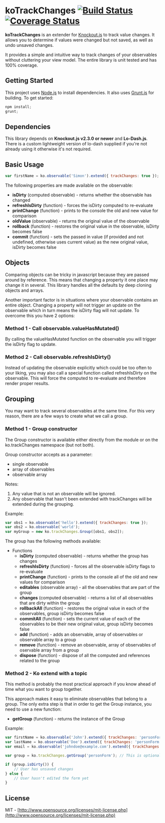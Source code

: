 # koTrackChanges [![Build Status](https://travis-ci.org/simonlevasseur/koTrackChanges.svg?branch=master)](https://travis-ci.org/simonlevasseur/koTrackChanges) [![Coverage Status](https://img.shields.io/coveralls/simonlevasseur/koTrackChanges.svg)](https://coveralls.io/r/simonlevasseur/koTrackChanges)

**koTrackChanges** is an extender for [Knockout.js](http://knockoutjs.com) to track value changes. It allows you to determine if values were changed but not saved, as well as undo unsaved changes.

It provides a simple and intuitive way to track changes of your observables without cluttering your view model. The entire library is unit tested and has 100% coverage.

## Getting Started

This project uses [Node.js](http://nodejs.org) to install dependencies. It also uses [Grunt.js](http://gruntjs.com) for building. To get started:
```javascript
npm install;
grunt;
```

## Dependencies

This library depends on **Knockout.js v2.3.0 or newer** and **Lo-Dash.js**. There is a custom lightweight version of lo-dash supplied if you're not already using it otherwise it's not required.

## Basic Usage

```javascript
var firstName = ko.observable('Simon').extend({ trackChanges: true });
```

The following properties are made available on the observable:
* **isDirty** (computed observable) -  returns whether the observable has changed
* **refreshIsDirty** (function) -  forces the isDirty computed to re-evaluate
* **printChange** (function) -  prints to the console the old and new value for comparison
* **oldValue** (observable) - returns the original value of the observable
* **rollback** (function) - restores the original value in the observable, isDirty becomes false
* **commit** (function) - sets the passed in value (if provided and not undefined, otherwise uses current value) as the new original value, isDirty becomes false

## Objects

Comparing objects can be tricky in javascript because they are passed around by reference. This means that changing a property it one place may change it in several. This library handles all the defaults by deep cloning objects and arrays.

Another important factor is in situations where your observable contains an entire object. Changing a property will not trigger an update on the observable which in turn means the isDirty flag will not update. To overcome this you have 2 options:

### Method 1 - Call observable.valueHasMutated()

By calling the valueHasMutated function on the observable you will trigger the isDirty flag to update.

### Method 2 - Call observable.refreshIsDirty()

Instead of updating the observable explicitly which could be too often to your liking, you may also call a special function called refreshIsDirty on the observable. This will force the computed to re-evaluate and therefore render proper results.

## Grouping

You may want to track several observables at the same time. For this very reason, there are a few ways to create what we call a group.

### Method 1 - Group constructor

The Group constructor is available either directly from the module or on the ko.trackChanges namespace (but not both).

Group constructor accepts as a parameter:
* single observable
* array of observables
* observable array

Notes:
1. Any value that is not an observable will be ignored.
2. Any observable that hasn't been extended with trackChanges will be extended during the grouping.


Example:

```javascript
var obs1 = ko.observable('hello').extend({ trackChanges: true });
var obs2 = ko.observable('world');
var myGroup = new ko.trackChanges.Group([obs1, obs2]);
```

The group has the following methods available:
* Functions
    * **isDirty** (computed observable) - returns whether the group has changes
    * **refreshIsDirty** (function) - forces all the observable isDirty flags to re-evaluate
    * **printChange** (function) -  prints to the console all of the old and new values for comparison
    * **editables** (observable array) - all the observables that are part of the group
    * **changes** (computed observable) - returns a list of all observables that are dirty within the group
    * **rollbackAll** (function) - restores the original value in each of the observables, group isDirty becomes false
    * **commitAll** (function) - sets the current value of each of the observables to be their new original value, group isDirty becomes false
    * **add** (function) - adds an observable, array of observables or observable array to a group
    * **remove** (function) - remove an observable, array of observables of oservable array from a group
    * **dispose** (function) - dispose of all the computed and references related to the group

### Method 2 - Ko extend with a topic

This method is probably the most practical approach if you know ahead of time what you want to group together.

This approach makes it easy to eliminate observables that belong to a group. The only extra step is that in order to get the Group instance, you need to use a new function:
* **getGroup** (function) - returns the instance of the Group

Example:

```javascript
var firstName = ko.observable('John').extend({ trackChanges: 'personForm' });
var lastName = ko.observable('Doe').extend({ trackChanges: 'personForm' });
var email = ko.observable('johndoe@example.com').extend({ trackChanges: 'personForm' });

var group = ko.trackChanges.getGroup('personForm'); // This is optional

if (group.isDirty()) {
    // User has unsaved changes
} else {
    // User hasn't edited the form yet
}
```

## License

MIT - [http://www.opensource.org/licenses/mit-license.php](http://www.opensource.org/licenses/mit-license.php)